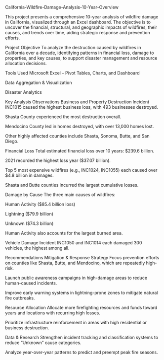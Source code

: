 California-Wildfire-Damage-Analysis-10-Year-Overview

This project presents a comprehensive 10-year analysis of wildfire damage in California, visualized through an Excel dashboard. The objective is to uncover the financial, structural, and geographic impacts of wildfires, their causes, and trends over time, aiding strategic response and prevention efforts.


Project Objective
To analyze the destruction caused by wildfires in California over a decade, identifying patterns in financial loss, damage to properties, and key causes, to support disaster management and resource allocation decisions.

Tools Used
Microsoft Excel – Pivot Tables, Charts, and Dashboard

Data Aggregation & Visualization

Disaster Analytics

Key Analysis Observations
Business and Property Destruction
Incident INC1015 caused the highest business loss, with 493 businesses destroyed.

Shasta County experienced the most destruction overall.

Mendocino County led in homes destroyed, with over 13,000 homes lost.

Other highly affected counties include Shasta, Sonoma, Butte, and San Diego.

Financial Loss
Total estimated financial loss over 10 years: $239.6 billion.

2021 recorded the highest loss year ($37.07 billion).

Top 5 most expensive wildfires (e.g., INC1024, INC1055) each caused over $4.8 billion in damages.

Shasta and Butte counties incurred the largest cumulative losses.

Damage by Cause
The three main causes of wildfires:

Human Activity ($85.4 billion loss)

Lightning ($79.9 billion)

Unknown ($74.3 billion)

Human Activity also accounts for the largest burned area.

Vehicle Damage
Incident INC1050 and INC1014 each damaged 300 vehicles, the highest among all.

Recommendations
Mitigation & Response Strategy
Focus prevention efforts on counties like Shasta, Butte, and Mendocino, which are repeatedly high-risk.

Launch public awareness campaigns in high-damage areas to reduce human-caused incidents.

Improve early warning systems in lightning-prone zones to mitigate natural fire outbreaks.

Resource Allocation
Allocate more firefighting resources and funds toward years and locations with recurring high losses.

Prioritize infrastructure reinforcement in areas with high residential or business destruction.

Data & Research
Strengthen incident tracking and classification systems to reduce “Unknown” cause categories.

Analyze year-over-year patterns to predict and preempt peak fire seasons.


